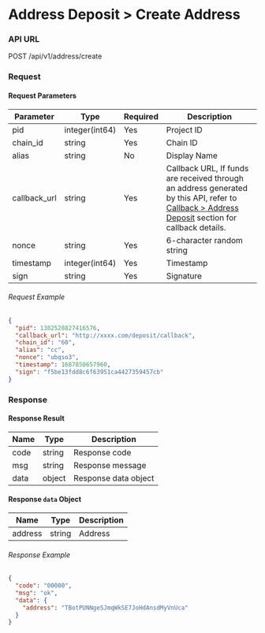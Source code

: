 # Address Deposit > Create Address

### API URL

POST /api/v1/address/create

### Request

#### Request Parameters

| Parameter     | Type            | Required | Description   |
| ------------- | --------------- | -------- | ------------- |
| pid           | integer(int64)  | Yes      | Project ID    |
| chain_id      | string          | Yes      | Chain ID      |
| alias         | string          | No      | Display Name  |
| callback_url  | string          | Yes      | Callback URL, If funds are received through an address generated by this API, refer to [Callback > Address Deposit](../callback/address-deposit.md) section for callback details.  |
| nonce         | string          | Yes      | 6-character random string |
| timestamp     | integer(int64)  | Yes      | Timestamp     |
| sign          | string          | Yes      | Signature     |

###### Request Example

```json
{
  "pid": 1382528827416576,
  "callback_url": "http://xxxx.com/deposit/callback",
  "chain_id": "60",
  "alias": "cc",
  "nonce": "ubqso3",
  "timestamp": 1687850657960,
  "sign": "f5be13fdd8c6f63951ca4427359457cb"
}
```
### Response

#### Response Result

| Name  | Type   | Description      |
| ----- | ------ | ---------------- |
| code  | string | Response code    |
| msg   | string | Response message |
| data  | object | Response data object |

#### Response `data` Object

| Name    | Type   | Description |
| ------- | ------ | ----------- |
| address | string | Address     |

###### Response Example

```json
{
  "code": "00000",
  "msg": "ok",
  "data": {
    "address": "TBotPUNNgeSJmqWkSE7JoHdAnsdMyVnUca"
  }
}
```


